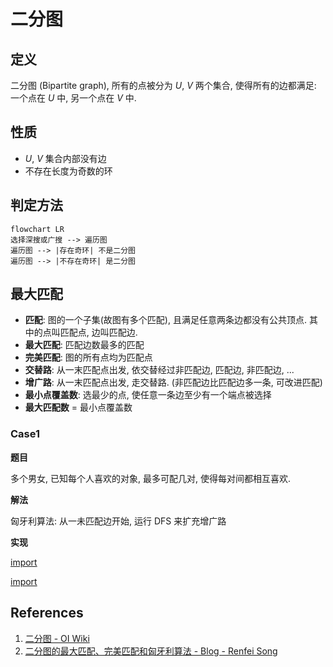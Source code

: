 # 二分图

## 定义

二分图 (Bipartite graph), 所有的点被分为 *U*, *V* 两个集合, 使得所有的边都满足: 一个点在 *U* 中, 另一个点在 *V* 中.

## 性质

* *U*, *V* 集合内部没有边
* 不存在长度为奇数的环

## 判定方法

```mermaid
flowchart LR
选择深搜或广搜 --> 遍历图
遍历图 --> |存在奇环| 不是二分图
遍历图 --> |不存在奇环| 是二分图

```

## 最大匹配

* **匹配**: 图的一个子集(故图有多个匹配), 且满足任意两条边都没有公共顶点. 其中的点叫匹配点, 边叫匹配边.
* **最大匹配**: 匹配边数最多的匹配
* **完美匹配**: 图的所有点均为匹配点
* **交替路**: 从一末匹配点出发, 依交替经过非匹配边, 匹配边, 非匹配边, ...
* **增广路**: 从一末匹配点出发, 走交替路. (非匹配边比匹配边多一条, 可改进匹配)
* **最小点覆盖数**: 选最少的点, 使任意一条边至少有一个端点被选择
* **最大匹配数** = 最小点覆盖数

### Case1

**题目**

多个男女, 已知每个人喜欢的对象, 最多可配几对, 使得每对间都相互喜欢.

**解法**

匈牙利算法: 从一未匹配边开始, 运行 DFS 来扩充增广路

**实现**

[import](../../src/bipartite_graph_case1.h)

[import](../../tests/test_bipartite_graph_case1.cpp)

## References

1. [二分图 - OI Wiki](https://oi-wiki.org/graph/bi-graph/)
1. [二分图的最大匹配、完美匹配和匈牙利算法 - Blog - Renfei Song](https://www.renfei.org/blog/bipartite-matching.html)
